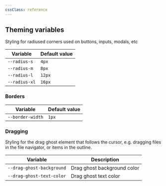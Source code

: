 ```yaml
---
cssClass: reference
---
```


## Theming variables

Styling for radiused corners used on buttons, inputs, modals, etc

| Variable      | Default value |
| ------------- | ------------- |
| `--radius-s`  | `4px`         |
| `--radius-m`  | `8px`         |
| `--radius-l`  | `12px`        |
| `--radius-xl` | `16px`        |

### Borders

| Variable         | Default value |
| ---------------- | ------------- |
| `--border-width` | `1px`         |

### Dragging

Styling for the drag ghost element that follows the cursor, e.g. dragging files in the file navigator, or items in the outline.

| Variable                  | Description                 |
| ------------------------- | --------------------------- |
| `--drag-ghost-background` | Drag ghost background color |
| `--drag-ghost-text-color` | Drag ghost text color       |
